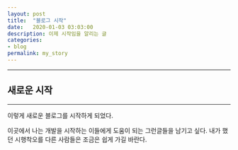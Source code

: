 ```yaml
---
layout: post
title:  "블로그 시작"
date:   2020-01-03 03:03:00
description: 이제 시작임을 알리는 글 
categories:
- blog
permalink: my_story
---
```


___
## 새로운 시작 
---
이렇게 새로운 블로그를 시작하게 되었다. 

이곳에서 나는 개발을 시작하는 이들에게 도움이 되는 그런글들을 남기고 싶다. 
내가 했던 시행착오를 다른 사람들은 조금은 쉽게 가길 바란다. 


